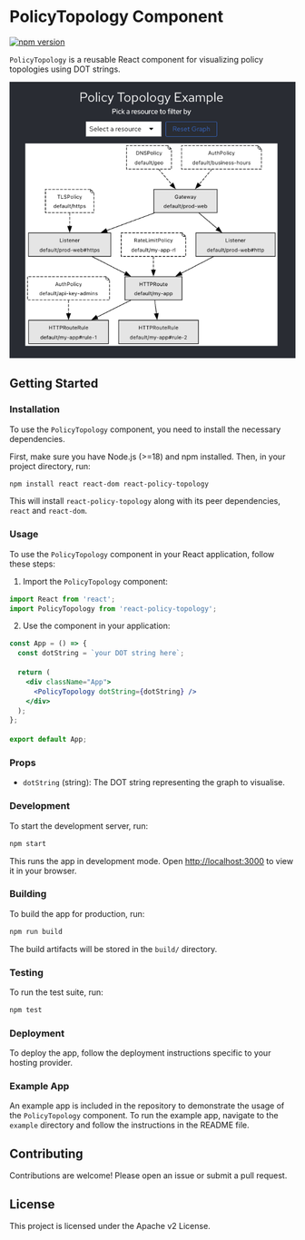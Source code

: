 # PolicyTopology Component

[![npm version](https://img.shields.io/npm/v/react-policy-topology.svg?style=flat-square)](https://www.npmjs.com/package/react-policy-topology)

`PolicyTopology` is a reusable React component for visualizing policy topologies using DOT strings.

![PolicyTopology](./sample.png)

## Getting Started

### Installation

To use the `PolicyTopology` component, you need to install the necessary dependencies.

First, make sure you have Node.js (>=18) and npm installed. Then, in your project directory, run:

```bash
npm install react react-dom react-policy-topology
```

This will install `react-policy-topology` along with its peer dependencies, `react` and `react-dom`.

### Usage

To use the `PolicyTopology` component in your React application, follow these steps:

1. Import the `PolicyTopology` component:

```jsx
import React from 'react';
import PolicyTopology from 'react-policy-topology';
```

2. Use the component in your application:

```jsx
const App = () => {
  const dotString = `your DOT string here`;

  return (
    <div className="App">
      <PolicyTopology dotString={dotString} />
    </div>
  );
};

export default App;
```

### Props

- `dotString` (string): The DOT string representing the graph to visualise.

### Development

To start the development server, run:

```bash
npm start
```

This runs the app in development mode. Open [http://localhost:3000](http://localhost:3000) to view it in your browser.

### Building

To build the app for production, run:

```bash
npm run build
```

The build artifacts will be stored in the `build/` directory.

### Testing

To run the test suite, run:

```bash
npm test
```

### Deployment

To deploy the app, follow the deployment instructions specific to your hosting provider.

### Example App

An example app is included in the repository to demonstrate the usage of the `PolicyTopology` component. To run the example app, navigate to the `example` directory and follow the instructions in the README file.

## Contributing

Contributions are welcome! Please open an issue or submit a pull request.

## License

This project is licensed under the Apache v2 License.
